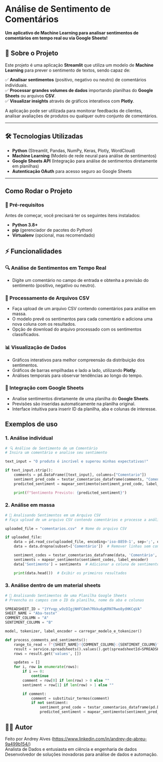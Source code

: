 # Análise de Sentimento de Comentários  

**Um aplicativo de Machine Learning para analisar sentimentos de comentários em tempo real ou via Google Sheets!**  

## 📌 Sobre o Projeto  

Este projeto é uma aplicação **Streamlit** que utiliza um modelo de **Machine Learning** para prever o sentimento de textos, sendo capaz de:  

✅ **Analisar sentimentos** (positivo, negativo ou neutro) de comentários individuais.  
✅ **Processar grandes volumes de dados** importando planilhas do **Google Sheets** ou arquivos **CSV**.  
✅ **Visualizar insights** através de gráficos interativos com **Plotly**.  

A aplicação pode ser utilizada para monitorar feedbacks de clientes, analisar avaliações de produtos ou qualquer outro conjunto de comentários.  

---

## 🛠️ Tecnologias Utilizadas  

- **Python** (Streamlit, Pandas, NumPy, Keras, Plotly, WordCloud)  
- **Machine Learning** (Modelo de rede neural para análise de sentimentos)  
- **Google Sheets API** (Integração para análise de sentimentos diretamente em planilhas)  
- **Autenticação OAuth** para acesso seguro ao Google Sheets  

---

## Como Rodar o Projeto  

### 📌 Pré-requisitos  

Antes de começar, você precisará ter os seguintes itens instalados:  

- **Python 3.8+**  
- **pip** (gerenciador de pacotes do Python)  
- **Virtualenv** (opcional, mas recomendado)  

## ⚡ Funcionalidades  

### 🔍 Análise de Sentimentos em Tempo Real  
- Digite um comentário no campo de entrada e obtenha a previsão do sentimento (positivo, negativo ou neutro).  

### 📂 Processamento de Arquivos CSV  
- Faça upload de um arquivo CSV contendo comentários para análise em massa.  
- O modelo prevê os sentimentos para cada comentário e adiciona uma nova coluna com os resultados.  
- Opção de download do arquivo processado com os sentimentos classificados.  

### 📊 Visualização de Dados  
- Gráficos interativos para melhor compreensão da distribuição dos sentimentos.  
- Gráficos de barras empilhadas e lado a lado, utilizando **Plotly**.  
- Análises temporais para observar tendências ao longo do tempo.  

### 📗 Integração com Google Sheets  
- Analise sentimentos diretamente de uma planilha do **Google Sheets**.  
- Previsões são inseridas automaticamente na planilha original.  
- Interface intuitiva para inserir ID da planilha, aba e colunas de interesse.  


## Exemplos de uso

### 1. Análise individual
```python
# 🔍 Análise de Sentimento de um Comentário  
# Insira um comentário e analise seu sentimento  

text_input = "O produto é incrível e superou minhas expectativas!"

if text_input.strip():
    comments = pd.DataFrame([text_input], columns=["Comentario"])
    sentiment_pred_code = testar_comentarios_dataframe(comments, "Comentario", model, tokenizer)
    predicted_sentiment = mapear_sentimento(sentiment_pred_code, label_encoder)[0]

    print(f"Sentimento Previsto: {predicted_sentiment}")

```
### 2. Análise em massa

```python
# 📂 Analisando Sentimentos em um Arquivo CSV  
# Faça upload de um arquivo CSV contendo comentários e processe a análise em massa  

uploaded_file = "comentarios.csv"  # Nome do arquivo CSV

if uploaded_file:
    data = pd.read_csv(uploaded_file, encoding='iso-8859-1', sep=';', on_bad_lines='skip')
    data = data.dropna(subset=['Comentário'])  # Remover linhas sem comentário

    sentiment_codes = testar_comentarios_dataframe(data, 'Comentário', model, tokenizer)
    sentiments = mapear_sentimento(sentiment_codes, label_encoder)
    data['Sentimento'] = sentiments  # Adicionar a coluna de sentimentos

    print(data.head())  # Exibir os primeiros resultados
```
### 3. Análise dentro de um material sheets

```python
# 📗 Analisando Sentimentos de uma Planilha Google Sheets  
# Preencha os campos com o ID da planilha, nome da aba e colunas  

SPREADSHEET_ID = "1YYvqp_w9zDIgjNHFC8mh7Rkku6gKRN7Rwo8ydHKCqVA"
SHEET_NAME = "Aba-teste"
COMMENT_COLUMN = "A"
SENTIMENT_COLUMN = "B"

model, tokenizer, label_encoder = carregar_modelo_e_tokenizer()

def process_comments_and_sentiments():
    range_to_read = f"{SHEET_NAME}!{COMMENT_COLUMN}:{SENTIMENT_COLUMN}"
    result = service.spreadsheets().values().get(spreadsheetId=SPREADSHEET_ID, range=range_to_read).execute()
    rows = result.get('values', [])

    updates = []
    for i, row in enumerate(rows):
        if i == 0:
            continue
        comment = row[0] if len(row) > 0 else ""
        sentiment = row[1] if len(row) > 1 else ""

        if comment:
            comment = substituir_termos(comment)
            if not sentiment:
                sentiment_pred_code = testar_comentarios_dataframe(pd.DataFrame([comment], columns=["Comentario"]), "Comentario", model, tokenizer)
                predicted_sentiment = mapear_sentimento(sentiment_pred_code, label_encoder

```

## 👨‍💻 Autor  

Feito por Andrey Alves (https://www.linkedin.com/in/andrey-de-abreu-9a499b154/)  
Analista de Dados e entusiasta em ciência e engenharia de dados  
Desenvolvedor de soluções inovadoras para análise de dados e automação.
